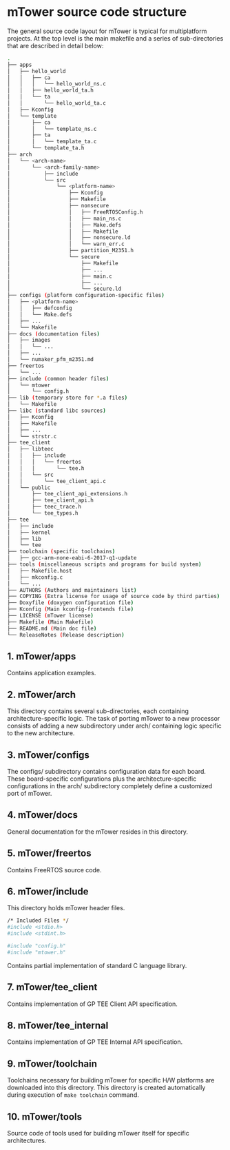 # mTower source code structure

The general source code layout for mTower is typical for multiplatform projects.
At the top level is the main makefile and a series of sub-directories that are
described in detail below:

```sh
.
├── apps
│   ├── hello_world
│   │   ├── ca
│   │   │   └── hello_world_ns.c
│   │   ├── hello_world_ta.h
│   │   └── ta
│   │       └── hello_world_ta.c
│   ├── Kconfig
│   └── template
│       ├── ca
│       │   └── template_ns.c
│       ├── ta
│       │   └── template_ta.c
│       └── template_ta.h
├── arch
│   └── <arch-name>
│       └── <arch-family-name>
│           ├── include
│           └── src
│               └── <platform-name>
│                   ├── Kconfig
│                   ├── Makefile
│                   ├── nonsecure
│                   │   ├── FreeRTOSConfig.h
│                   │   ├── main_ns.c
│                   │   ├── Make.defs
│                   │   ├── Makefile
│                   │   ├── nonsecure.ld
│                   │   └── warn_err.c
│                   ├── partition_M2351.h
│                   └── secure
│                       ├── Makefile
│                       ├── ...
│                       ├── main.c
│                       ├── ...
│                       └── secure.ld
├── configs (platform configuration-specific files)
│   ├── <platform-name>
│   │   ├── defconfig
│   │   └── Make.defs
│   ├── ...
│   └── Makefile
├── docs (documentation files)
│   ├── images
│   │   └── ...
│   ├── ...
│   └── numaker_pfm_m2351.md
├── freertos
│   └── ...
├── include (common header files)
│   └── mtower
│       └── config.h
├── lib (temporary store for *.a files)
│   └── Makefile
├── libc (standard libc sources)
│   ├── Kconfig
│   ├── Makefile
│   ├── ...
│   └── strstr.c
├── tee_client
│   ├── libteec
│   │   ├── include
│   │   │   └── freertos
│   │   │       └── tee.h
│   │   └── src
│   │       └── tee_client_api.c
│   └── public
│       ├── tee_client_api_extensions.h
│       ├── tee_client_api.h
│       ├── teec_trace.h
│       └── tee_types.h
├── tee
│   ├── include
│   ├── kernel
│   ├── lib
│   └── tee
├── toolchain (specific toolchains)
│   ├── gcc-arm-none-eabi-6-2017-q1-update
├── tools (miscellaneous scripts and programs for build system)
│   ├── Makefile.host
│   ├── mkconfig.c
│   └── ...
├── AUTHORS (Authors and maintainers list)
├── COPYING (Extra license for usage of source code by third parties)
├── Doxyfile (doxygen configuration file)
├── Kconfig (Main kconfig-frontends file)
├── LICENSE (mTower license)
├── Makefile (Main Makefile)
├── README.md (Main doc file)
└── ReleaseNotes (Release description)

```
## 1. mTower/apps
Contains application examples.

## 2. mTower/arch
This directory contains several sub-directories, each containing
architecture-specific logic. The task of porting mTower to a new processor
consists of adding a new subdirectory under arch/ containing logic specific to
the new architecture.

## 3. mTower/configs
The configs/ subdirectory contains configuration data for each board. These
board-specific configurations plus the architecture-specific configurations in
the arch/ subdirectory completely define a customized port of mTower.

## 4. mTower/docs
General documentation for the mTower resides in this directory.

## 5. mTower/freertos
Contains FreeRTOS source code.

## 6. mTower/include
This directory holds mTower header files.

```sh
/* Included Files */
#include <stdio.h>
#include <stdint.h>

#include "config.h"
#include "mtower.h"
```

Contains partial implementation of standard C language library.

## 7. mTower/tee_client
Contains implementation of GP TEE Client API specification.

## 8. mTower/tee_internal
Contains implementation of GP TEE Internal API specification.

## 9. mTower/toolchain
Toolchains necessary for building mTower for specific H/W platforms are
downloaded into this directory. This directory is created automatically during
execution of `make toolchain` command.

## 10. mTower/tools
Source code of tools used for building mTower itself for specific architectures.

[README.md]: ../README.md
